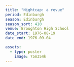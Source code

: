```yaml
---
title: "Nightcap: a revue"
period: Edinburgh
season: Edinburgh
season_sort: 410
venue: Broughton High School
date_start: 1976-08-19
date_end: 1976-09-04

assets:
  - type: poster
    image: 75m354k
---
```


